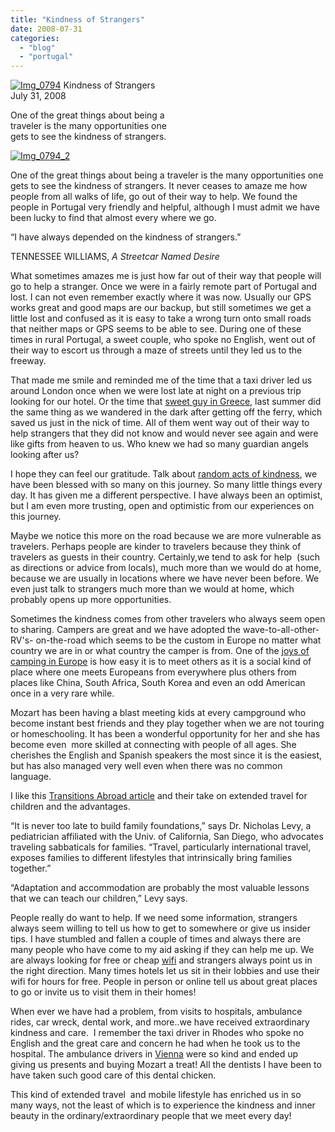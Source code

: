 ```yaml
---
title: "Kindness of Strangers"
date: 2008-07-31
categories: 
  - "blog"
  - "portugal"
---
```


[![Img_0794](https://pub-ac94b3f306b24c0dba4238943c97f2e1.r2.dev/2008/07/31/img_0794.jpg "Img_0794")](https://pub-ac94b3f306b24c0dba4238943c97f2e1.r2.dev/photos/uncategorized/2008/07/31/img_0794.jpg) Kindness of Strangers  
July 31, 2008

One of the great things about being a  
traveler is the many opportunities one  
gets to see the kindness of strangers.

<!--more-->

[![Img_0794_2](https://pub-ac94b3f306b24c0dba4238943c97f2e1.r2.dev/2008/07/31/img_0794_2.jpg "Img_0794_2")](https://pub-ac94b3f306b24c0dba4238943c97f2e1.r2.dev/photos/uncategorized/2008/07/31/img_0794_2.jpg)

One of the great things about being a traveler is the many opportunities one gets to see the kindness of strangers. It never ceases to amaze me how people from all walks of life, go out of their way to help. We found the people in Portugal very friendly and helpful, although I must admit we have been lucky to find that almost every where we go.

“I have always depended on the kindness of strangers.”

TENNESSEE WILLIAMS, _A Streetcar Named Desire_

What sometimes amazes me is just how far out of their way that people will go to help a stranger. Once we were in a fairly remote part of Portugal and lost. I can not even remember exactly where it was now. Usually our GPS works great and good maps are our backup, but still sometimes we get a little lost and confused as it is easy to take a wrong turn onto small roads that neither maps or GPS seems to be able to see. During one of these times in rural Portugal, a sweet couple, who spoke no English, went out of their way to escort us through a maze of streets until they led us to the freeway.

That made me smile and reminded me of the time that a taxi driver led us around London once when we were lost late at night on a previous trip looking for our hotel. Or the time that [sweet guy in Greece](https://pub-ac94b3f306b24c0dba4238943c97f2e1.r2.dev/2007/06/acropolis-parth.html#more), last summer did the same thing as we wandered in the dark after getting off the ferry, which saved us just in the nick of time. All of them went way out of their way to help strangers that they did not know and would never see again and were like gifts from heaven to us. Who knew we had so many guardian angels looking after us?

I hope they can feel our gratitude. Talk about [random acts of kindness](http://en.wikipedia.org/wiki/Random_act_of_kindness), we have been blessed with so many on this journey. So many little things every day. It has given me a different perspective. I have always been an optimist, but I am even more trusting, open and optimistic from our experiences on this journey.

Maybe we notice this more on the road because we are more vulnerable as travelers. Perhaps people are kinder to travelers because they think of travelers as guests in their country. Certainly,we tend to ask for help  (such as directions or advice from locals), much more than we would do at home, because we are usually in locations where we have never been before. We even just talk to strangers much more than we would at home, which probably opens up more opportunities.

Sometimes the kindness comes from other travelers who always seem open to sharing. Campers are great and we have adopted the wave-to-all-other-RV's- on-the-road which seems to be the custom in Europe no matter what country we are in or what country the camper is from. One of the [joys of camping in Europe](http://www.rollinghomes.com/eart001.htm) is how easy it is to meet others as it is a social kind of place where one meets Europeans from everywhere plus others from places like China, South Africa, South Korea and even an odd American once in a very rare while.

Mozart has been having a blast meeting kids at every campground who become instant best friends and they play together when we are not touring or homeschooling. It has been a wonderful opportunity for her and she has become even  more skilled at connecting with people of all ages. She cherishes the English and Spanish speakers the most since it is the easiest, but has also managed very well even when there was no common language.

I like this [Transitions Abroad article](http://www.transitionsabroad.com/publications/magazine/0511/family_sabbatical_abroad.shtml) and their take on extended travel for children and the advantages.

“It is never too late to build family foundations,” says Dr. Nicholas Levy, a pediatrician affiliated with the Univ. of California, San Diego, who advocates traveling sabbaticals for families. “Travel, particularly international travel, exposes families to different lifestyles that intrinsically bring families together.”

“Adaptation and accommodation are probably the most valuable lessons that we can teach our children,” Levy says.

  
People really do want to help. If we need some information, strangers always seem willing to tell us how to get to somewhere or give us insider tips. I have stumbled and fallen a couple of times and always there are many people who have come to my aid asking if they can help me up. We are always looking for free or cheap [wifi](http://www.wififreespot.com/) and strangers always point us in the right direction. Many times hotels let us sit in their lobbies and use their wifi for hours for free. People in person or online tell us about great places to go or invite us to visit them in their homes!

When ever we have had a problem, from visits to hospitals, ambulance rides, car wreck, dental work, and more..we have received extraordinary kindness and care.  I remember the taxi driver in Rhodes who spoke no English and the great care and concern he had when he took us to the hospital. The ambulance drivers in [Vienna](https://pub-ac94b3f306b24c0dba4238943c97f2e1.r2.dev/2007/11/bloody-monday-i.html) were so kind and ended up giving us presents and buying Mozart a treat! All the dentists I have been to have taken such good care of this dental chicken.

This kind of extended travel  and mobile lifestyle has enriched us in so many ways, not the least of which is to experience the kindness and inner beauty in the ordinary/extraordinary people that we meet every day!
